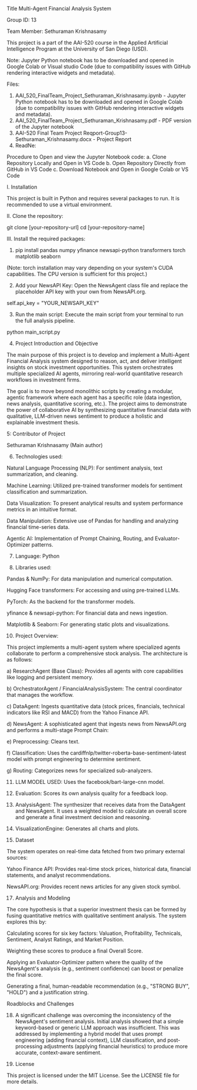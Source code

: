 Title Multi-Agent Financial Analysis System

Group ID: 13

Team Member: Sethuraman Krishnasamy

This project is a part of the AAI-520 course in the Applied Artificial Intelligence Program at the University of San Diego (USD).

Note: Jupyter Python notebook has to be downloaded and opened in Google Colab or Visual studio Code (due to compatibility issues with GitHub rendering interactive widgets and metadata).

Files:

1. AAI_520_FinalTeam_Project_Sethuraman_Krishnasamy.ipynb - Jupyter Python notebook has to be downloaded and opened in Google Colab (due to compatibility issues with GitHub rendering interactive widgets and metadata).
2. AAI_520_FinalTeam_Project_Sethuraman_Krishnasamy.pdf - PDF version of the Jupyter notebook
3. AAI-520 Final Team Project Reqport-Group13-Sethuraman_Krishnasamy.docx - Project Report
4. ReadNe:

Procedure to Open and view the Jupyter Notebook code:
a.  Clone Repository Locally and Open in VS Code
b.  Open Repository Directly from GitHub in VS Code
c.  Download Notebook and Open in Google Colab or VS Code

I. Installation

This project is built in Python and requires several packages to run. It is recommended to use a virtual environment.

II. Clone the repository:

git clone [your-repository-url]
cd [your-repository-name]


III. Install the required packages:

1. pip install pandas numpy yfinance newsapi-python transformers torch matplotlib seaborn

(Note: torch installation may vary depending on your system's CUDA capabilities. The CPU version is sufficient for this project.)

2. Add your NewsAPI Key:
Open the NewsAgent class file and replace the placeholder API key with your own from NewsAPI.org.

self.api_key = "YOUR_NEWSAPI_KEY"


3. Run the main script:
Execute the main script from your terminal to run the full analysis pipeline.

python main_script.py


4. Project Introduction and Objective

The main purpose of this project is to develop and implement a Multi-Agent Financial Analysis system designed to reason, act, and deliver intelligent insights on stock investment opportunities. This system orchestrates multiple specialized AI agents, mirroring real-world quantitative research workflows in investment firms.

The goal is to move beyond monolithic scripts by creating a modular, agentic framework where each agent has a specific role (data ingestion, news analysis, quantitative scoring, etc.). The project aims to demonstrate the power of collaborative AI by synthesizing quantitative financial data with qualitative, LLM-driven news sentiment to produce a holistic and explainable investment thesis.

5: Contributor of Project

Sethuraman Krishnasamy (Main author)

6. Technologies used:

Natural Language Processing (NLP): For sentiment analysis, text summarization, and cleaning.

Machine Learning: Utilized pre-trained transformer models for sentiment classification and summarization.

Data Visualization: To present analytical results and system performance metrics in an intuitive format.

Data Manipulation: Extensive use of Pandas for handling and analyzing financial time-series data.

Agentic AI: Implementation of Prompt Chaining, Routing, and Evaluator-Optimizer patterns.


7. Language: Python
   
9. Libraries used:

Pandas & NumPy: For data manipulation and numerical computation.

Hugging Face transformers: For accessing and using pre-trained LLMs.

PyTorch: As the backend for the transformer models.

yfinance & newsapi-python: For financial data and news ingestion.

Matplotlib & Seaborn: For generating static plots and visualizations.


10. Project Overview:

This project implements a multi-agent system where specialized agents collaborate to perform a comprehensive stock analysis. The architecture is as follows:

a) ResearchAgent (Base Class): Provides all agents with core capabilities like logging and persistent memory.

b) OrchestratorAgent / FinancialAnalysisSystem: The central coordinator that manages the workflow.

c) DataAgent: Ingests quantitative data (stock prices, financials, technical indicators like RSI and MACD) from the Yahoo Finance API.

d) NewsAgent: A sophisticated agent that ingests news from NewsAPI.org and performs a multi-stage Prompt Chain:

e) Preprocessing: Cleans text.

f) Classification: Uses the cardiffnlp/twitter-roberta-base-sentiment-latest model with prompt engineering to determine sentiment.

g) Routing: Categorizes news for specialized sub-analyzers.

11. LLM MODEL USED: Uses the facebook/bart-large-cnn model.

12. Evaluation: Scores its own analysis quality for a feedback loop.

13. AnalysisAgent: The synthesizer that receives data from the DataAgent and NewsAgent. It uses a weighted model to calculate an overall score and generate a final investment decision and reasoning.

14. VisualizationEngine: Generates all charts and plots.
    
16. Dataset

The system operates on real-time data fetched from two primary external sources:

Yahoo Finance API: Provides real-time stock prices, historical data, financial statements, and analyst recommendations.

NewsAPI.org: Provides recent news articles for any given stock symbol.

17. Analysis and Modeling

The core hypothesis is that a superior investment thesis can be formed by fusing quantitative metrics with qualitative sentiment analysis. The system explores this by:

Calculating scores for six key factors: Valuation, Profitability, Technicals, Sentiment, Analyst Ratings, and Market Position.

Weighting these scores to produce a final Overall Score.

Applying an Evaluator-Optimizer pattern where the quality of the NewsAgent's analysis (e.g., sentiment confidence) can boost or penalize the final score.

Generating a final, human-readable recommendation (e.g., "STRONG BUY", "HOLD") and a justification string.

Roadblocks and Challenges

18. A significant challenge was overcoming the inconsistency of the NewsAgent's sentiment analysis. Initial analysis showed that a simple keyword-based or generic LLM approach was insufficient. This was addressed by implementing a hybrid model that uses prompt engineering (adding financial context), LLM classification, and post-processing adjustments (applying financial heuristics) to produce more accurate, context-aware sentiment.

19. License

This project is licensed under the MIT License. See the LICENSE file for more details.

